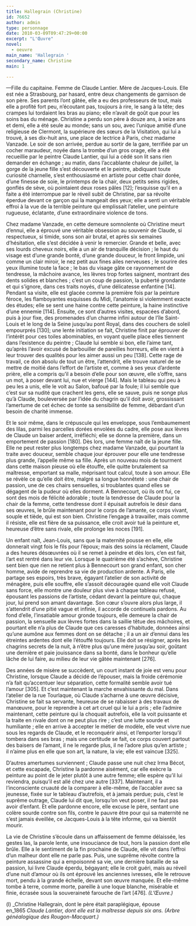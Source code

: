 ```yaml
---
title: Hallegrain (Christine)
id: 76652
author: admin
type: personnage
date: 2010-03-09T09:47:29+00:00
excerpt: "L'Œuvre"
novel:
  - oeuvre
main_name: 'Hallegrain '
secondary_name: Christine
main: 1

---
```

—Fille du capitaine. Femme de Claude Lantier. Mère de Jacques-Louis. Elle est née a Strasbourg, par hasard, entre deux changements de garnison de son père. Ses parents l&rsquo;ont gâtée, elle a eu des professeurs de tout, mais elle a profité fort peu, n&rsquo;écoutant pas, toujours à rire, le sang à la tête; des crampes lui tordaient les bras au piano; elle n&rsquo;avait de goût que pour les soins bas du ménage. Christine a perdu son père à douze ans, à seize ans et demi, elle a été seule au monde; sans un sou, avec l&rsquo;unique amitié d&rsquo;une religieuse de Clermont, la supérieure des sœurs de la Visitation, qui lui a trouvé, à ses dix-huit ans, une place de lectrice à Paris, chez madame Vanzade. Le soir de son arrivée, perdue au sortir de la gare, terrifiée par un cocher maraudeur, noyée dans la trombe d&rsquo;un gros orage, elle a été recueillie par le peintre Claude Lantier, qui lui a cédé son lit sans rien demander en échange ; au matin, dans l&rsquo;accablante chaleur de juillet, la gorge de la jeune fille s&rsquo;est découverte et le peintre, abdiquant toute curiosité charnelle, s&rsquo;est enthousiasmé en artiste pour cette chair dorée, d&rsquo;une finesse de soie, le printemps de la chair, deux petits seins rigides, gonflés de sève, où pointaient deux roses pâles [12]; l&rsquo;esquisse qu&rsquo;il en a faite a été interrompue par le réveil subit de Christine, par sa révolte éperdue devant ce garçon qui la mangeait des yeux; elle a senti un véritable effroi à la vue de la terrible peinture qui emplissait l&rsquo;atelier, une peinture rugueuse, éclatante, d&rsquo;une extraordinaire violence de tons.

Chez madame Vanzade, en cette demeure somnolente où Christine meurt d&rsquo;ennui, elle a éprouvé une véritable obsession au souvenir de Claude, si respectueux, si timide, sons son air brutal, et après six semaines d&rsquo;hésitation, elle s&rsquo;est décidée à venir le remercier. Grande et belle, avec ses lourds cheveux noirs, elle a un air de tranquille décision ; le haut du visage est d&rsquo;une grande bonté, d&rsquo;une grande douceur, le front limpide, uni comme un clair miroir, le nez petit aux fines ailes nerveuses ; le sourire des yeux illumine toute la face ; le bas du visage gâte ce rayonnement de tendresse, la mâchoire avance, les lèvres trop fortes saignent, montrant des dents solides et blanches ; c&rsquo;est un coup de passion, la puberté grondante et qui s&rsquo;ignore, dans ces traits noyés, d&rsquo;une délicatesse enfantine [14]. Pendant sa visite, elle est glacée comme la première fois par la peinture féroce, les flamboyantes esquisses du Midi, l&rsquo;anatomie si violemment exacte des études; elle se sent une haine contre cette peinture, la haine instinctive d&rsquo;une ennemie [114]. Ensuite, ce sont d&rsquo;autres visites, espacées d&rsquo;abord, puis à jour fixe, des promenades d&rsquo;un charme infini autour de l&rsquo;île Saint-Louis et le long de la Seine jusqu&rsquo;au pont Royal, dans des couchers de soleil empourprés [130]; une lente initiation se fait, Christine finit par éprouver de l&rsquo;intérêt pour ces toiles abominables, en voyant quelle place elles tiennent dans l&rsquo;existence du peintre ; Claude lui semble si bon, elle l&rsquo;aime tant, qu&rsquo;après l&rsquo;avoir excusé de barbouiller de pareilles horreurs, elle en vient à leur trouver des qualités pour les aimer aussi un peu [138]. Cette rage de travail, ce don absolu de tout un être, l&rsquo;attendrit, elle trouve naturel de se mettre de moitié dans l&rsquo;effort de l&rsquo;artiste et, comme à ses yeux d&rsquo;ardente prière, elle a compris qu&rsquo;il a besoin d&rsquo;elle pour son œuvre, elle s&rsquo;offre, sans un mot, à poser devant lui, nue et vierge [144]. Mais le tableau qui peu à peu les a unis, elle le voit au Salon, bafoué par la foule; il lui semble que c&rsquo;est sur sa nudité que crachent les gens, elle se sauve, puis ne songe plus qu&rsquo;à Claude, bouleversée par l&rsquo;idée du chagrin qu&rsquo;il doit avoir, grossissant l&rsquo;amertume de cet échec de tonte sa sensibilité de femme, débardant d&rsquo;un besoin de charité immense.

Et le soir même, dans le crépuscule qui les enveloppe, sous l&rsquo;embaumement des lilas, parmi les parcelles dorées envolées du cadre, elle pose aux lèvres de Claude un baiser ardent, irréfléchi; elle se donne la première, dans un emportement de passion [180]. Dès lors, une femme naît de la jeune fille. Elle ne peut rester plus longtemps chez madame Vanzade, qui pourtant la traite avec douceur, semble chaque jour éprouver pour elle une tendresse plus grande, l&rsquo;appelle même sa fille. Après un nouveau mois de tourment dans cette maison pieuse où elle étouffe, elle quitte brutalement sa maîtresse, emportant sa malle, méprisant tout calcul, toute à son amour. Elle se révèle ce qu&rsquo;elle doit être, malgré sa longue honnêteté : une chair de passion, une de ces chairs sensuelles, si troublantes quand elles se dégagent de la pudeur où elles dorment. A Bennecourt, où ils ont fui, ce sont des mois de félicité adorable ; toute la tendresse de Claude pour la chair de la femme, cette tendresse dont il épuisait autrefois le désir dans ses œuvres, le brûle maintenant pour le corps de l&rsquo;amante, ce corps vivant, souple et tiède, qui est son bien. Christine l&rsquo;engage à travailler, mais comme il résiste, elle est fière de sa puissance, elle croit avoir tué la peinture et, heureuse d&rsquo;être sans rivale, elle prolonge les noces [191].

Un enfant naît, Jean-Louis, sans que la maternité pousse en elle, elle donnerait vingt fois le fils pour l&rsquo;époux; mais des soins la réclament, Claude a des heures désœuvrées où il se remet à peindre et dès lors, c&rsquo;en est fait, l&rsquo;art est rentré dans leur vie. Lorsque le quatrième été s&rsquo;achève, Christine sent bien que rien ne retient plus à Bennecourt son grand enfant, son cher homme, avide de reprendre sa vie de production ardente. A Paris, elle partage ses espoirs, très brave, égayant l&rsquo;atelier de son activité de ménagère, puis elle souffre, elle s&rsquo;assoit découragée quand elle voit Claude sans force, elle montre une douleur plus vive à chaque tableau refusé, épousant les passions de l&rsquo;artiste, cédant devant la peinture qui, chaque jour, lui prend son amant davantage. Son cœur s&rsquo;ouvre alors plus large, il s&rsquo;attendrit d&rsquo;une pitié vague et infinie, il accorde de continuels pardons. Au fond d&rsquo;elle, l&rsquo;insatiable amour gronde toujours, elle demeure la chair de passion, la sensuelle aux lèvres fortes dans la saillie têtue des mâchoires, et pourtant elle n&rsquo;a plus de Claude que ces caresses d&rsquo;habitude, données ainsi qu&rsquo;une aumône aux femmes dont on se détache ; il a un air d&rsquo;ennui dans les étreintes ardentes dont elle l&rsquo;étouffé toujours. Elle doit se résigner, après les chagrins secrets de la nuit, à n&rsquo;être plus qu&rsquo;une mère jusqu&rsquo;au soir, goûtant une dernière et paie jouissance dans sa bonté, dans le bonheur qu&rsquo;elle lâche de lui faire, au milieu de leur vie gâtée maintenant [276].

Des années de misère se succèdent, un court instant de joie est venu pour Christine, lorsque Claude a décidé de l&rsquo;épouser, mais la froide cérémonie n&rsquo;a fait qu&rsquo;accentuer leur séparation, cette formalité semble avoir tué l&rsquo;amour [305]. Et c&rsquo;est maintenant la marche envahissante du mal. Dans l&rsquo;atelier de la rue Tourlaque, où Claude s&rsquo;acharne à une œuvre décisive, Christine se fait sa servante, heureuse de se rabaisser à des travaux de manœuvre, pour le reprendre à cet art cruel qui le lui a pris ; elle l&rsquo;admire maintenant, cette peinture qui la choquait autrefois, elle la voit puissante et la traite en rivale dont on ne peut plus rire ; c&rsquo;est une lutte sourde et humiliante ; elle en arrive à accepter le métier de modèle, elle veut vivre nue sous les regards de Claude, et le reconquérir ainsi, et l&rsquo;emporter lorsqu&rsquo;il tombera dans ses bras ; mais une certitude se fait, ce corps couvert partout des baisers de l&rsquo;amant, il ne le regarde plus, il ne l&rsquo;adore plus qu&rsquo;en artiste ; il n&rsquo;aime plus en elle que son art, la nature, la vie; elle est vaincue [325].

D&rsquo;autres amertumes surviennent ; Claude passe une nuit chez Irma Bécot, et cette escapade, Christine la pardonne aisément, car elle exècre la peinture au point de le jeter plutôt à une autre femme; elle espère qu&rsquo;il lui reviendra, puisqu&rsquo;il est allé chez une autre [337]. Maintenant, il a l&rsquo;inconsciente cruauté de la comparer à elle-même, de l&rsquo;accabler avec sa jeunesse, fixée sur le tableau d&rsquo;autrefois, et à jamais perdue; puis, c&rsquo;est le suprême outrage, Claude lui dit que, lorsqu&rsquo;on veut poser, il ne faut pas avoir d&rsquo;enfant. Et elle pardonne encore, elle excuse le père, sentant une colère sourde contre son fils, contre le pauvre être pour qui sa maternité ne s&rsquo;est jamais éveillée, ce Jacques-Louis à la tête informe, qui va bientôt mourir.

La vie de Christine s&rsquo;écoule dans un affaissement de femme délaissée, les gestes las, la parole lente, une insouciance de tout, hors la passion dont elle brûle. Elle a le sentiment de la fin prochaine de Claude, elle vit dans l&rsquo;effroi d&rsquo;un malheur dont elle ne parle pas. Puis, une suprême révolte contre la peinture assassine qui a empoisonné sa vie, une dernière bataille de sa passion, lui livre Claude éperdu, bégayant; elle le croit guéri, mais au réveil d&rsquo;une nuit d&rsquo;amour où ils ont éprouvé les anciennes ivresses, elle le retrouve mort, pendu à la grande échelle, devant son œuvre manquée. Et elle-même tombe à terre, comme morte, pareille à une loque blanche, misérable et finie, écrasée sous la souveraineté farouche de l&rsquo;art [476]. _(L&rsquo;Œuvre.)_

(l) _Christine Hallegrain, dont le père était paraplégique, épouse en_1865 _Claude Lantier, dont elle est la maîtresse depuis six ans. (Arbre généalogique des Rougon-Macquart.)_
